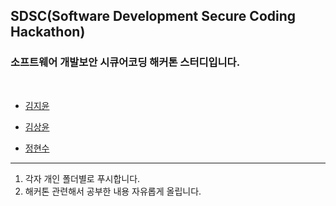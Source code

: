 ## SDSC(Software Development Secure Coding Hackathon)
### **소프트웨어 개발보안 시큐어코딩** 해커톤 스터디입니다.
<br>

- [김지윤](https://github.com/Security-Whiteblue/SDSC_study/blob/master/KimJiYun/KimJiYun.md)

- [김상윤](https://github.com/Security-Whiteblue/SDSC_study/blob/master/dev-ys-36/dev-ys-36.md)

- [정현수]()

---
1. 각자 개인 폴더별로 푸시합니다.
2. 해커톤 관련해서 공부한 내용 자유롭게 올립니다.

